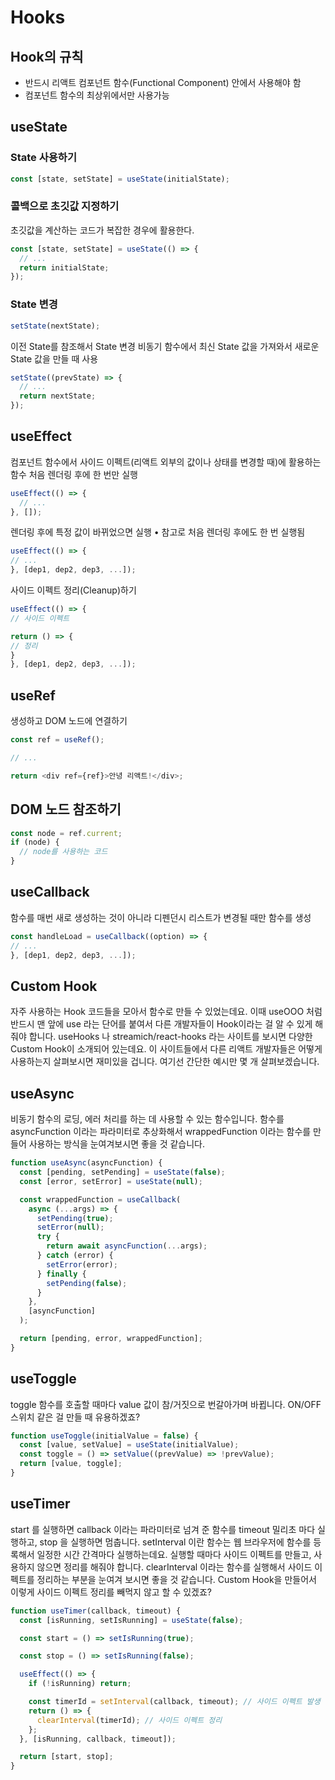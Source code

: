 # Hooks

## Hook의 규칙

- 반드시 리액트 컴포넌트 함수(Functional Component) 안에서 사용해야 함
- 컴포넌트 함수의 최상위에서만 사용가능

## useState

### State 사용하기

```javascript
const [state, setState] = useState(initialState);
```

### 콜백으로 초깃값 지정하기

초깃값을 계산하는 코드가 복잡한 경우에 활용한다.

```javascript
const [state, setState] = useState(() => {
  // ...
  return initialState;
});
```

### State 변경

```javascript
setState(nextState);
```

이전 State를 참조해서 State 변경
비동기 함수에서 최신 State 값을 가져와서 새로운 State 값을 만들 때 사용

```javascript
setState((prevState) => {
  // ...
  return nextState;
});
```

## useEffect

컴포넌트 함수에서 사이드 이펙트(리액트 외부의 값이나 상태를 변경할 때)에 활용하는 함수
처음 렌더링 후에 한 번만 실행

```javascript
useEffect(() => {
  // ...
}, []);
```

렌더링 후에 특정 값이 바뀌었으면 실행
• 참고로 처음 렌더링 후에도 한 번 실행됨

```javascript
useEffect(() => {
// ...
}, [dep1, dep2, dep3, ...]);
```

사이드 이펙트 정리(Cleanup)하기

```javascript
useEffect(() => {
// 사이드 이펙트

return () => {
// 정리
}
}, [dep1, dep2, dep3, ...]);
```

## useRef

생성하고 DOM 노드에 연결하기

```javascript
const ref = useRef();

// ...

return <div ref={ref}>안녕 리액트!</div>;
```

## DOM 노드 참조하기

```javascript
const node = ref.current;
if (node) {
  // node를 사용하는 코드
}
```

## useCallback

함수를 매번 새로 생성하는 것이 아니라 디펜던시 리스트가 변경될 때만 함수를 생성

```javascript
const handleLoad = useCallback((option) => {
// ...
}, [dep1, dep2, dep3, ...]);
```

## Custom Hook

자주 사용하는 Hook 코드들을 모아서 함수로 만들 수 있었는데요.
이때 useOOO 처럼 반드시 맨 앞에 use 라는 단어를 붙여서
다른 개발자들이 Hook이라는 걸 알 수 있게 해줘야 합니다.
useHooks 나 streamich/react-hooks 라는 사이트를 보시면
다양한 Custom Hook이 소개되어 있는데요.
이 사이트들에서 다른 리액트 개발자들은 어떻게 사용하는지 살펴보시면 재미있을 겁니다.
여기선 간단한 예시만 몇 개 살펴보겠습니다.

## useAsync

비동기 함수의 로딩, 에러 처리를 하는 데 사용할 수 있는 함수입니다.
함수를 asyncFunction 이라는 파라미터로 추상화해서
wrappedFunction 이라는 함수를 만들어 사용하는 방식을 눈여겨보시면 좋을 것 같습니다.

```javascript
function useAsync(asyncFunction) {
  const [pending, setPending] = useState(false);
  const [error, setError] = useState(null);

  const wrappedFunction = useCallback(
    async (...args) => {
      setPending(true);
      setError(null);
      try {
        return await asyncFunction(...args);
      } catch (error) {
        setError(error);
      } finally {
        setPending(false);
      }
    },
    [asyncFunction]
  );

  return [pending, error, wrappedFunction];
}
```

## useToggle

toggle 함수를 호출할 때마다 value 값이 참/거짓으로 번갈아가며 바뀝니다.
ON/OFF 스위치 같은 걸 만들 때 유용하겠죠?

```javascript
function useToggle(initialValue = false) {
  const [value, setValue] = useState(initialValue);
  const toggle = () => setValue((prevValue) => !prevValue);
  return [value, toggle];
}
```

## useTimer

start 를 실행하면 callback 이라는 파라미터로 넘겨 준 함수를
timeout 밀리초 마다 실행하고, stop 을 실행하면 멈춥니다.
setInterval 이란 함수는 웹 브라우저에 함수를 등록해서
일정한 시간 간격마다 실행하는데요.
실행할 때마다 사이드 이펙트를 만들고, 사용하지 않으면 정리를 해줘야 합니다.
clearInterval 이라는 함수를 실행해서
사이드 이펙트를 정리하는 부분을 눈여겨 보시면 좋을 것 같습니다.
Custom Hook을 만들어서 이렇게 사이드 이펙트 정리를 빼먹지 않고 할 수 있겠죠?

```javascript
function useTimer(callback, timeout) {
  const [isRunning, setIsRunning] = useState(false);

  const start = () => setIsRunning(true);

  const stop = () => setIsRunning(false);

  useEffect(() => {
    if (!isRunning) return;

    const timerId = setInterval(callback, timeout); // 사이드 이펙트 발생
    return () => {
      clearInterval(timerId); // 사이드 이펙트 정리
    };
  }, [isRunning, callback, timeout]);

  return [start, stop];
}
```
